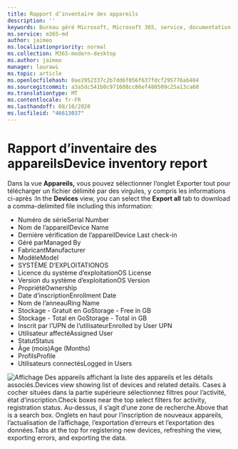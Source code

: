 ```yaml
---
title: Rapport d’inventaire des appareils
description: ''
keywords: Bureau géré Microsoft, Microsoft 365, service, documentation
ms.service: m365-md
author: jaimeo
ms.localizationpriority: normal
ms.collection: M365-modern-desktop
ms.author: jaimeo
manager: laurawi
ms.topic: article
ms.openlocfilehash: 0ae2952337c2b7dd6f056f637fdcf295776ab404
ms.sourcegitcommit: a3a5dc541b0c971608cc86ef480509c25a13ca60
ms.translationtype: MT
ms.contentlocale: fr-FR
ms.lasthandoff: 08/10/2020
ms.locfileid: "46613037"
---
```

# <a name="device-inventory-report"></a><span data-ttu-id="de5e4-103">Rapport d’inventaire des appareils</span><span class="sxs-lookup"><span data-stu-id="de5e4-103">Device inventory report</span></span>

<span data-ttu-id="de5e4-104">Dans la vue **Appareils,**  vous pouvez sélectionner l’onglet Exporter tout pour télécharger un fichier délimité par des virgules, y compris les informations ci-après :</span><span class="sxs-lookup"><span data-stu-id="de5e4-104">In the **Devices** view, you can select the **Export all** tab to download a comma-delimited file including this information:</span></span>

- <span data-ttu-id="de5e4-105">Numéro de série</span><span class="sxs-lookup"><span data-stu-id="de5e4-105">Serial Number</span></span>
- <span data-ttu-id="de5e4-106">Nom de l’appareil</span><span class="sxs-lookup"><span data-stu-id="de5e4-106">Device Name</span></span>
- <span data-ttu-id="de5e4-107">Dernière vérification de l’appareil</span><span class="sxs-lookup"><span data-stu-id="de5e4-107">Device Last check-in</span></span>
- <span data-ttu-id="de5e4-108">Géré par</span><span class="sxs-lookup"><span data-stu-id="de5e4-108">Managed By</span></span>
- <span data-ttu-id="de5e4-109">Fabricant</span><span class="sxs-lookup"><span data-stu-id="de5e4-109">Manufacturer</span></span>
- <span data-ttu-id="de5e4-110">Modèle</span><span class="sxs-lookup"><span data-stu-id="de5e4-110">Model</span></span>
- <span data-ttu-id="de5e4-111">SYSTÈME D’EXPLOITATION</span><span class="sxs-lookup"><span data-stu-id="de5e4-111">OS</span></span>
- <span data-ttu-id="de5e4-112">Licence du système d’exploitation</span><span class="sxs-lookup"><span data-stu-id="de5e4-112">OS License</span></span>
- <span data-ttu-id="de5e4-113">Version du système d’exploitation</span><span class="sxs-lookup"><span data-stu-id="de5e4-113">OS Version</span></span>
- <span data-ttu-id="de5e4-114">Propriété</span><span class="sxs-lookup"><span data-stu-id="de5e4-114">Ownership</span></span>
- <span data-ttu-id="de5e4-115">Date d’inscription</span><span class="sxs-lookup"><span data-stu-id="de5e4-115">Enrollment Date</span></span>
- <span data-ttu-id="de5e4-116">Nom de l’anneau</span><span class="sxs-lookup"><span data-stu-id="de5e4-116">Ring Name</span></span>
- <span data-ttu-id="de5e4-117">Stockage - Gratuit en Go</span><span class="sxs-lookup"><span data-stu-id="de5e4-117">Storage - Free in GB</span></span>
- <span data-ttu-id="de5e4-118">Stockage - Total en Go</span><span class="sxs-lookup"><span data-stu-id="de5e4-118">Storage - Total in GB</span></span>
- <span data-ttu-id="de5e4-119">Inscrit par l’UPN de l’utilisateur</span><span class="sxs-lookup"><span data-stu-id="de5e4-119">Enrolled by User UPN</span></span>
- <span data-ttu-id="de5e4-120">Utilisateur affecté</span><span class="sxs-lookup"><span data-stu-id="de5e4-120">Assigned User</span></span>
- <span data-ttu-id="de5e4-121">Statut</span><span class="sxs-lookup"><span data-stu-id="de5e4-121">Status</span></span>
- <span data-ttu-id="de5e4-122">Âge (mois)</span><span class="sxs-lookup"><span data-stu-id="de5e4-122">Age (Months)</span></span>
- <span data-ttu-id="de5e4-123">Profils</span><span class="sxs-lookup"><span data-stu-id="de5e4-123">Profile</span></span>
- <span data-ttu-id="de5e4-124">Utilisateurs connectés</span><span class="sxs-lookup"><span data-stu-id="de5e4-124">Logged in Users</span></span>


![<span data-ttu-id="de5e4-125">Affichage Des appareils affichant la liste des appareils et les détails associés.</span><span class="sxs-lookup"><span data-stu-id="de5e4-125">Devices view showing list of devices and related details.</span></span> <span data-ttu-id="de5e4-126">Cases à cocher situées dans la partie supérieure sélectionnez filtres pour l’activité, état d’inscription.</span><span class="sxs-lookup"><span data-stu-id="de5e4-126">Check boxes near the top select filters for activity, registration status.</span></span> <span data-ttu-id="de5e4-127">Au-dessus, il s’agit d’une zone de recherche.</span><span class="sxs-lookup"><span data-stu-id="de5e4-127">Above that is a search box.</span></span> <span data-ttu-id="de5e4-128">Onglets en haut pour l’inscription de nouveaux appareils, l’actualisation de l’affichage, l’exportation d’erreurs et l’exportation des données.</span><span class="sxs-lookup"><span data-stu-id="de5e4-128">Tabs at the top for registering new devices, refreshing the view, exporting errors, and exporting the data.</span></span> ](../../media/mmd-devices-view.png)